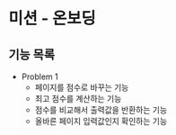 # 미션 - 온보딩

## 기능 목록
- Problem 1
  - 페이지를 점수로 바꾸는 기능
  - 최고 점수를 계산하는 기능
  - 점수를 비교해서 출력값을 반환하는 기능
  - 올바른 페이지 입력값인지 확인하는 기능

